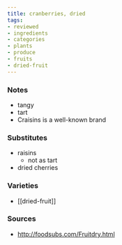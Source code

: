 ```yaml
---
title: cranberries, dried
tags:
- reviewed
- ingredients
- categories
- plants
- produce
- fruits
- dried-fruit
---
```

### Notes
- tangy
- tart
- Craisins is a well-known brand

### Substitutes
- raisins
	- not as tart
- dried cherries

### Varieties
* [[dried-fruit]]

### Sources
* http://foodsubs.com/Fruitdry.html
